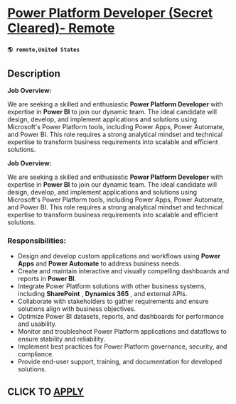# [Power Platform Developer (Secret Cleared)- Remote](https://www.remotewlb.com/apply/power-platform-developer-secret-cleared-remote)  
###  
#### `🌎 remote,United States`  

## Description

 **Job Overview:**

  

We are seeking a skilled and enthusiastic **Power Platform Developer** with expertise in **Power BI** to join our dynamic team. The ideal candidate will design, develop, and implement applications and solutions using Microsoft's Power Platform tools, including Power Apps, Power Automate, and Power BI. This role requires a strong analytical mindset and technical expertise to transform business requirements into scalable and efficient solutions.

  

 **Job Overview:**

  

We are seeking a skilled and enthusiastic **Power Platform Developer** with expertise in **Power BI** to join our dynamic team. The ideal candidate will design, develop, and implement applications and solutions using Microsoft's Power Platform tools, including Power Apps, Power Automate, and Power BI. This role requires a strong analytical mindset and technical expertise to transform business requirements into scalable and efficient solutions.

  

### Responsibilities:

* Design and develop custom applications and workflows using **Power Apps** and **Power Automate** to address business needs.
* Create and maintain interactive and visually compelling dashboards and reports in **Power BI**.
* Integrate Power Platform solutions with other business systems, including **SharePoint** , **Dynamics 365** , and external APIs.
* Collaborate with stakeholders to gather requirements and ensure solutions align with business objectives.
* Optimize Power BI datasets, reports, and dashboards for performance and usability.
* Monitor and troubleshoot Power Platform applications and dataflows to ensure stability and reliability.
* Implement best practices for Power Platform governance, security, and compliance.
* Provide end-user support, training, and documentation for developed solutions.

  

  
## CLICK TO [APPLY](https://www.remotewlb.com/apply/power-platform-developer-secret-cleared-remote)

